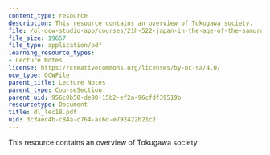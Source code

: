 ```yaml
---
content_type: resource
description: This resource contains an overview of Tokugawa society.
file: /ol-ocw-studio-app/courses/21h-522-japan-in-the-age-of-the-samurai-history-and-film-fall-2006/3c3aec4bc84ac764ac6de792422b21c2_dl_lec18.pdf
file_size: 19657
file_type: application/pdf
learning_resource_types:
- Lecture Notes
license: https://creativecommons.org/licenses/by-nc-sa/4.0/
ocw_type: OCWFile
parent_title: Lecture Notes
parent_type: CourseSection
parent_uid: 956c0b50-de80-15b2-ef2a-96cfdf39519b
resourcetype: Document
title: dl_lec18.pdf
uid: 3c3aec4b-c84a-c764-ac6d-e792422b21c2
---
```

This resource contains an overview of Tokugawa society.
